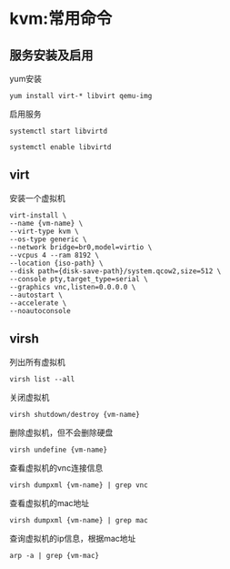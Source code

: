 # kvm:常用命令


## 服务安装及启用

yum安装
```shell
yum install virt-* libvirt qemu-img
```

启用服务
```shell
systemctl start libvirtd

systemctl enable libvirtd
```


## virt

安装一个虚拟机
```shell
virt-install \
--name {vm-name} \
--virt-type kvm \
--os-type generic \
--network bridge=br0,model=virtio \
--vcpus 4 --ram 8192 \
--location {iso-path} \
--disk path={disk-save-path}/system.qcow2,size=512 \
--console pty,target_type=serial \
--graphics vnc,listen=0.0.0.0 \
--autostart \
--accelerate \
--noautoconsole
```

## virsh

列出所有虚拟机
```shell
virsh list --all
```

关闭虚拟机
```shell
virsh shutdown/destroy {vm-name}
```

删除虚拟机，但不会删除硬盘
```shell
virsh undefine {vm-name}
```

查看虚拟机的vnc连接信息
```shell
virsh dumpxml {vm-name} | grep vnc
```

查看虚拟机的mac地址
```shell
virsh dumpxml {vm-name} | grep mac
```

查询虚拟机的ip信息，根据mac地址
```shell
arp -a | grep {vm-mac}
```